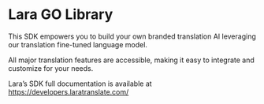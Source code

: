 # Lara GO Library

This SDK empowers you to build your own branded translation AI leveraging our translation fine-tuned language model. 

All major translation features are accessible, making it easy to integrate and customize for your needs. 

Lara’s SDK full documentation is available at https://developers.laratranslate.com/